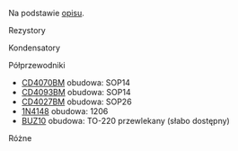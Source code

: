 Na podstawie [opisu](opis.pdf).

Rezystory

Kondensatory

Półprzewodniki

- [CD4070BM](CD4070BM.pdf) obudowa: SOP14
- [CD4093BM](cd4093bm.pdf) obudowa: SOP14
- [CD4027BM](cd4027bm.pdf) obudowa: SOP26
- [1N4148](1N4148-1206.pdf) obudowa: 1206
- [BUZ10](BUZ10.pdf) obudowa: TO-220 przewlekany (słabo dostępny) 

Różne